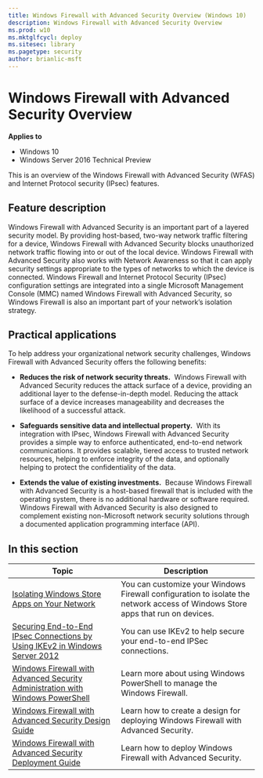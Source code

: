 ```yaml
---
title: Windows Firewall with Advanced Security Overview (Windows 10)
description: Windows Firewall with Advanced Security Overview
ms.prod: w10
ms.mktglfcycl: deploy
ms.sitesec: library
ms.pagetype: security
author: brianlic-msft
---
```


# Windows Firewall with Advanced Security Overview

**Applies to**
-   Windows 10
-   Windows Server 2016 Technical Preview

This is an overview of the Windows Firewall with Advanced Security (WFAS) and Internet Protocol security (IPsec) features.

## Feature description

Windows Firewall with Advanced Security is an important part of a layered security model. By providing host-based, two-way network traffic filtering for a device, Windows Firewall with Advanced Security blocks unauthorized network traffic flowing into or out of the local device. Windows Firewall with Advanced Security also works with Network Awareness so that it can apply security settings appropriate to the types of networks to which the device is connected. Windows Firewall and Internet Protocol Security (IPsec) configuration settings are integrated into a single Microsoft Management Console (MMC) named Windows Firewall with Advanced Security, so Windows Firewall is also an important part of your network’s isolation strategy.

## Practical applications


To help address your organizational network security challenges, Windows Firewall with Advanced Security offers the following benefits:

-   **Reduces the risk of network security threats.**  Windows Firewall with Advanced Security reduces the attack surface of a device, providing an additional layer to the defense-in-depth model. Reducing the attack surface of a device increases manageability and decreases the likelihood of a successful attack.

-   **Safeguards sensitive data and intellectual property.**  With its integration with IPsec, Windows Firewall with Advanced Security provides a simple way to enforce authenticated, end-to-end network communications. It provides scalable, tiered access to trusted network resources, helping to enforce integrity of the data, and optionally helping to protect the confidentiality of the data.

-   **Extends the value of existing investments.**  Because Windows Firewall with Advanced Security is a host-based firewall that is included with the operating system, there is no additional hardware or software required. Windows Firewall with Advanced Security is also designed to complement existing non-Microsoft network security solutions through a documented application programming interface (API).

## In this section

| Topic | Description
| - | - |
| [Isolating Windows Store Apps on Your Network](isolating-apps-on-your-network.md) | You can customize your Windows Firewall configuration to isolate the network access of Windows Store apps that run on devices. |
| [Securing End-to-End IPsec Connections by Using IKEv2 in Windows Server 2012](securing-end-to-end-ipsec-connections-by-using-ikev2.md) | You can use IKEv2 to help secure your end-to-end IPSec connections. |
| [Windows Firewall with Advanced Security Administration with Windows PowerShell](windows-firewall-with-advanced-security-administration-with-windows-powershell.md) | Learn more about using Windows PowerShell to manage the Windows Firewall. |
| [Windows Firewall with Advanced Security Design Guide](windows-firewall-with-advanced-security-design-guide.md) | Learn how to create a design for deploying Windows Firewall with Advanced Security. |
| [Windows Firewall with Advanced Security Deployment Guide](windows-firewall-with-advanced-security-deployment-guide.md) |  Learn how to deploy Windows Firewall with Advanced Security. |
